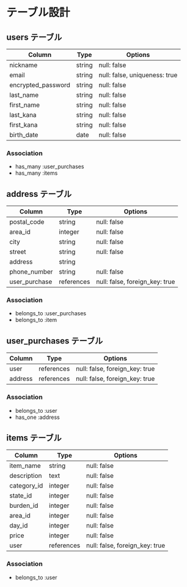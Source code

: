 # テーブル設計

## users テーブル

| Column             | Type    | Options                       |
| ------------------ | ------- | ----------------------------- |
| nickname           | string  | null: false                   |
| email              | string  | null: false, uniqueness: true |
| encrypted_password | string  | null: false                   |
| last_name          | string  | null: false                   |
| first_name         | string  | null: false                   |
| last_kana          | string  | null: false                   |
| first_kana         | string  | null: false                   |
| birth_date         | date    | null: false                   |

### Association

- has_many :user_purchases
- has_many :items

## address テーブル

| Column           | Type       | Options                        |
| ---------------- | ---------- | ------------------------------ |
| postal_code      | string     | null: false                    |
| area_id          | integer    | null: false                    |
| city             | string     | null: false                    |
| street           | string     | null: false                    |
| address          | string     |                                |
| phone_number     | string     | null: false                    |
| user_purchase    | references | null: false, foreign_key: true |

### Association

- belongs_to :user_purchases
- belongs_to :item

## user_purchases テーブル

| Column  | Type       | Options                        |
| ------  | ---------- | ------------------------------ |
| user    | references | null: false, foreign_key: true |
| address | references | null: false, foreign_key: true |

### Association

- belongs_to :user
- has_one :address

## items テーブル

| Column      | Type       | Options                        |
| ----------- | ---------- | ------------------------------ |
| item_name   | string     | null: false                    |
| description | text       | null: false                    |
| category_id | integer    | null: false                    |
| state_id    | integer    | null: false                    |
| burden_id   | integer    | null: false                    |
| area_id     | integer    | null: false                    |
| day_id      | integer    | null: false                    |
| price       | integer    | null: false                    |
| user        | references | null: false, foreign_key: true |

### Association

- belongs_to :user